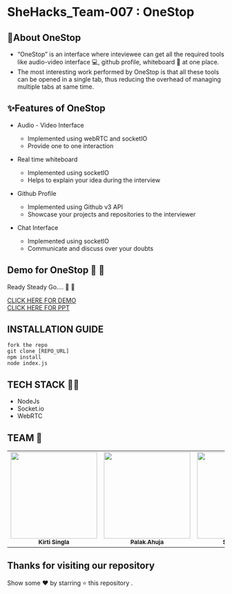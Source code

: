 # SheHacks_Team-007 : OneStop

<!-- <div class="container-fluid">
  <img class="mx-auto" src="https://github.com/medhabalani/SheHacks_Team-013/blob/master/app/src/main/res/drawable/icon.png">
</div>  -->




<!-- ABOUT THE PROJECT -->
## 🎯About OneStop


* “OneStop” is an interface where inteviewee can get all the required tools like audio-video interface 💻, github profile, whiteboard 🔲 at one place.
* The most interesting work performed by OneStop is that all these tools can be opened in a single tab, thus reducing the overhead of managing multiple tabs at same time.


<!-- FEATURES OF ONESTOP -->
## ✨Features of OneStop  
- Audio - Video Interface  
  - Implemented using webRTC and socketIO
  - Provide one to one interaction  

- Real time whiteboard  
  - Implemented using socketIO
  - Helps to explain your idea during the interview  

- Github Profile  
  - Implemented using Github v3 API  
  - Showcase your projects and repositories to the interviewer  

- Chat Interface  
  - Implemented using socketIO  
  - Communicate and discuss over your doubts



<!-- DEMO -->
## Demo for OneStop :loudspeaker: :loudspeaker:
Ready Steady Go.... :turtle: :rabbit2:
<br>

[CLICK HERE FOR DEMO](https://palak-2109.github.io/sample/#home)
<br>
[CLICK HERE FOR PPT]()




## INSTALLATION GUIDE
``` 
fork the repo
git clone [REPO_URL]
npm install
node index.js
``` 





## TECH STACK :rocket::rocket:
* NodeJs
* Socket.io
* WebRTC

<!-- TEAM -->
## TEAM :rainbow:

<table>
  <tr>
     <td align="center"><a href="https://github.com/codesanta142"><img src="https://avatars.githubusercontent.com/u/76592673?v=4" width="200px;" alt=""/><br /><sub><b>Kirti Singla</b></sub></a><br /></td>
     <td align="center"><a href="https://github.com/Palak-2109"><img src="https://avatars.githubusercontent.com/u/76587145?v=4" width="200px;" alt=""/><br /><sub><b>Palak Ahuja</b></sub></a><br /></td>
    <td align="center"><a href="https://github.com/saloni33"><img src="https://avatars.githubusercontent.com/u/76587223?v=4" width="200px;" alt=""/><br /><sub><b>Saloni Doshi</b></sub></a><br /></td>
     <td align="center"><a href="https://github.com/99anjali"><img src="https://avatars.githubusercontent.com/u/76684182?v=4" width="200px;" alt=""/><br /><sub><b>Anjali </b></sub></a><br /></td>
    
 
 </tr>
</table>



## Thanks for visiting our repository
Show some :heart: by starring :star: this repository .
